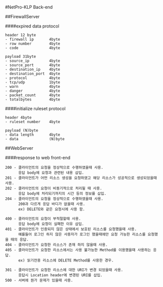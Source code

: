 #NetPro-KLP Back-end

##FirewallServer

####expired data protocol
```
header 12 byte
- firewall ip	 	4byte			
- row number 		4byte			
- code 				4byte			
```
```
payload 31byte
- source_ip 		4byte
- source_port 		4byte
- destination_ip 	4byte
- destination_port 	4byte
- protocol 			4byte
- tcp/udp 			1byte
- warn 				4byte
- danger 			4byte
- packet_count 		4byte
- totalbytes 		4byte
```
####initialize ruleset protocol
```
header 4byte
- ruleset number	4byte
```
```
payload (N)byte
- data length		4byte
- data				(N)byte
```

##WebServer

####response to web front-end
```
200 - 클라이언트의 요청을 정상적으로 수행하였을때 사용.
	  응답 body에 요청과 관련된 내용 삽입.  
201 - 클라이언트가 어떤 리소스 생성을 요청하였고 해당 리소스가 성공적으로 생성되었을때 사용.
202 - 클라이언트의 요청이 비동기적으로 처리될 때 사용.
	  응답 body에 처리되기까지의 시간 등의 정보를 삽입.  
204 - 클라이언트의 요청을 정상적으로 수행하였을때 사용.
      200과 다르게 응답 바디가 없을때 사용.
      ex) DELETE와 같은 요청시에 사용 함.
```

```
400 - 클라이언트의 요청이 부적절할때 사용.
	  응답 body에 요청이 실패한 이유 삽입.
401 - 클라이언트가 인증되지 않은 상태에서 보호된 리소스를 요청했을때 사용.
	  예를들어 로그인 하지 않은 사용자가 로그인 했을때에만 요청 가능한 리소스를 요청했을 때의 응답.  
404 - 클라이언트가 요청한 리소스가 존재 하지 않을때 사용.
405 - 클라이언트가 요청한 리소스에서는 사용 불가능한 Method를 이용했을때 사용하는 응답.
	  ex) 읽기전용 리소스에 DELETE Method를 사용한 경우.
```
      
```   
301 - 클라이언트가 요청한 리소스에 대한 URI가 변경 되었을때 사용.
	  응답시 Location header에 변경된 URI를 삽입.
500 - 서버에 뭔가 문제가 있을때 사용.
```
